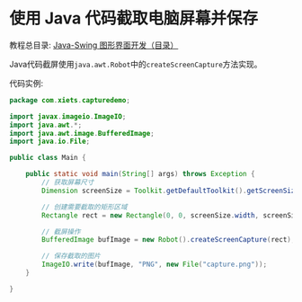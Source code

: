 # 使用 Java 代码截取电脑屏幕并保存

教程总目录: [Java-Swing 图形界面开发（目录）](../README.md)

Java代码截屏使用`java.awt.Robot`中的`createScreenCapture`方法实现。

代码实例:

```java
package com.xiets.capturedemo;

import javax.imageio.ImageIO;
import java.awt.*;
import java.awt.image.BufferedImage;
import java.io.File;

public class Main {

    public static void main(String[] args) throws Exception {
        // 获取屏幕尺寸
        Dimension screenSize = Toolkit.getDefaultToolkit().getScreenSize();

        // 创建需要截取的矩形区域
        Rectangle rect = new Rectangle(0, 0, screenSize.width, screenSize.height);

        // 截屏操作
        BufferedImage bufImage = new Robot().createScreenCapture(rect);

        // 保存截取的图片
        ImageIO.write(bufImage, "PNG", new File("capture.png"));
    }

}
```

